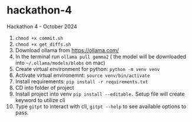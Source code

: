 # hackathon-4

Hackathon 4 - October 2024

1. `chmod +x commit.sh`
1. `chmod +x get_diffs.sh`
1. Download ollama from https://ollama.com/
1. In the terminal run `ollama pull gemma2`
   ( the model will be downloaded into `~/.ollama/models/blobs` on mac)
1. Create virtual environment for python: `python -m venv venv`
1. Activate virtual environemnt: `source venv/bin/activate`
1. Install requirements: `pip install -r requirements.txt`
1. CD into folder of project
1. Install project into venv `pip install --editable.` Setup file will create keyword to utilize cli
1. Type `gitpt` to interact with cli, `gitpt --help` to see available options to pass.
